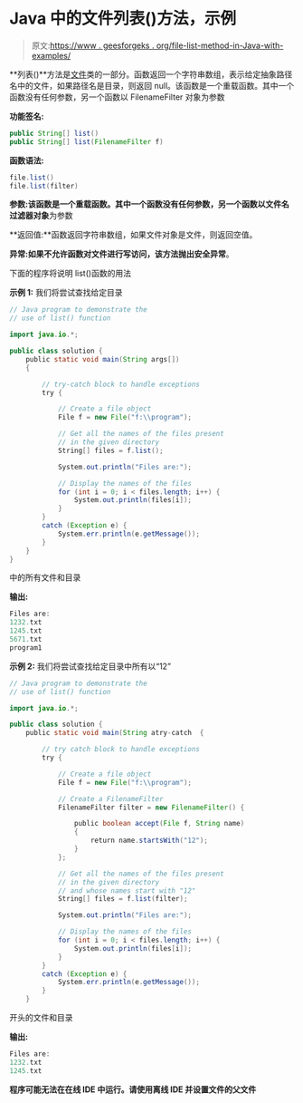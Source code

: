 # Java 中的文件列表()方法，示例

> 原文:[https://www . geesforgeks . org/file-list-method-in-Java-with-examples/](https://www.geeksforgeeks.org/file-list-method-in-java-with-examples/)

**列表()**方法是[文件](https://www.geeksforgeeks.org/File-class-in-java/)类的一部分。函数返回一个字符串数组，表示给定抽象路径名中的文件，如果路径名是目录，则返回 null。该函数是一个重载函数。其中一个函数没有任何参数，另一个函数以 FilenameFilter 对象为参数

**功能签名:**

```java
public String[] list()
public String[] list(FilenameFilter f)
```

**函数语法:**

```java
file.list()
file.list(filter)
```

**参数:**该函数是一个重载函数。其中一个函数没有任何参数，另一个函数以**文件名过滤器对象**为参数

**返回值:**函数返回字符串数组，如果文件对象是文件，则返回空值。

**异常:**如果不允许函数对文件进行写访问，该方法抛出**安全异常**。

下面的程序将说明 list()函数的用法

**示例 1:** 我们将尝试查找给定目录

```java
// Java program to demonstrate the
// use of list() function

import java.io.*;

public class solution {
    public static void main(String args[])
    {

        // try-catch block to handle exceptions
        try {

            // Create a file object
            File f = new File("f:\\program");

            // Get all the names of the files present
            // in the given directory
            String[] files = f.list();

            System.out.println("Files are:");

            // Display the names of the files
            for (int i = 0; i < files.length; i++) {
                System.out.println(files[i]);
            }
        }
        catch (Exception e) {
            System.err.println(e.getMessage());
        }
    }
}
```

中的所有文件和目录

**输出:**

```java
Files are:
1232.txt
1245.txt
5671.txt
program1

```

**示例 2:** 我们将尝试查找给定目录中所有以“12”

```java
// Java program to demonstrate the
// use of list() function

import java.io.*;

public class solution {
    public static void main(String atry-catch  {

        // try catch block to handle exceptions
        try {

            // Create a file object
            File f = new File("f:\\program");

            // Create a FilenameFilter
            FilenameFilter filter = new FilenameFilter() {

                public boolean accept(File f, String name)
                {
                    return name.startsWith("12");
                }
            };

            // Get all the names of the files present
            // in the given directory
            // and whose names start with "12"
            String[] files = f.list(filter);

            System.out.println("Files are:");

            // Display the names of the files
            for (int i = 0; i < files.length; i++) {
                System.out.println(files[i]);
            }
        }
        catch (Exception e) {
            System.err.println(e.getMessage());
        }
    }
```

开头的文件和目录

**输出:**

```java
Files are:
1232.txt
1245.txt

```

**程序可能无法在在线 IDE 中运行。请使用离线 IDE 并设置文件的父文件**